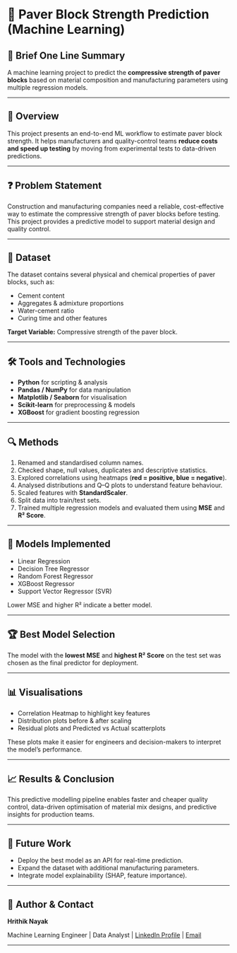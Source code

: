 # 🧱 Paver Block Strength Prediction (Machine Learning)

## 📌 Brief One Line Summary  
A machine learning project to predict the **compressive strength of paver blocks** based on material composition and manufacturing parameters using multiple regression models.

---

## 📝 Overview  
This project presents an end-to-end ML workflow to estimate paver block strength. It helps manufacturers and quality-control teams **reduce costs and speed up testing** by moving from experimental tests to data-driven predictions.

---

## ❓ Problem Statement  
Construction and manufacturing companies need a reliable, cost-effective way to estimate the compressive strength of paver blocks before testing. This project provides a predictive model to support material design and quality control.

---

## 📂 Dataset  
The dataset contains several physical and chemical properties of paver blocks, such as:  

- Cement content  
- Aggregates & admixture proportions  
- Water-cement ratio  
- Curing time and other features  

**Target Variable:** Compressive strength of the paver block.

---

## 🛠️ Tools and Technologies  
- **Python** for scripting & analysis  
- **Pandas / NumPy** for data manipulation  
- **Matplotlib / Seaborn** for visualisation  
- **Scikit-learn** for preprocessing & models  
- **XGBoost** for gradient boosting regression  

---

## 🔍 Methods  
1. Renamed and standardised column names.  
2. Checked shape, null values, duplicates and descriptive statistics.  
3. Explored correlations using heatmaps (**red = positive, blue = negative**).  
4. Analysed distributions and Q–Q plots to understand feature behaviour.  
5. Scaled features with **StandardScaler**.  
6. Split data into train/test sets.  
7. Trained multiple regression models and evaluated them using **MSE** and **R² Score**.  

---

## 🧠 Models Implemented  
- Linear Regression  
- Decision Tree Regressor  
- Random Forest Regressor  
- XGBoost Regressor  
- Support Vector Regressor (SVR)  

Lower MSE and higher R² indicate a better model.

---

## 🏆 Best Model Selection  
The model with the **lowest MSE** and **highest R² Score** on the test set was chosen as the final predictor for deployment.

---

## 📊 Visualisations  
- Correlation Heatmap to highlight key features  
- Distribution plots before & after scaling  
- Residual plots and Predicted vs Actual scatterplots  

These plots make it easier for engineers and decision-makers to interpret the model’s performance.

---

## 📈 Results & Conclusion  
This predictive modelling pipeline enables faster and cheaper quality control, data-driven optimisation of material mix designs, and predictive insights for production teams.

---

## 🔮 Future Work  
- Deploy the best model as an API for real-time prediction.  
- Expand the dataset with additional manufacturing parameters.  
- Integrate model explainability (SHAP, feature importance).  

---

## 👤 Author & Contact  
**Hrithik Nayak** 

Machine Learning Engineer | Data Analyst | 
[LinkedIn Profile](https://www.linkedin.com/in/hrithik-nayak-a370942aa/)  |
[Email](hrithiknayak777@gmal.com)  

---

